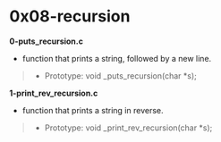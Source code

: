 # 0x08-recursion

**0-puts_recursion.c**
* function that prints a string, followed by a new line.

> * Prototype: void _puts_recursion(char *s);

**1-print_rev_recursion.c**
* function that prints a string in reverse.

> * Prototype: void _print_rev_recursion(char *s);
